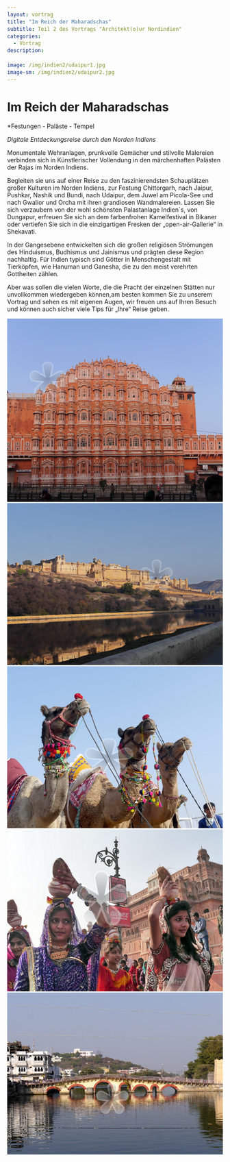```yaml
---
layout: vortrag
title: "Im Reich der Maharadschas"
subtitle: Teil 2 des Vortrags "Architekt(o)ur Nordindien"
categories:
  - Vortrag
description: 

image: /img/indien2/udaipur1.jpg
image-sm: /img/indien2/udaipur2.jpg
---
```


 Im Reich der Maharadschas
===========================================
*Festungen - Paläste - Tempel

*Digitale Entdeckungsreise durch den Norden Indiens*


 Monumentale Wehranlagen, prunkvolle Gemächer und stilvolle Malereien verbinden sich in
Künstlerischer Vollendung in den märchenhaften Palästen der Rajas im Norden Indiens. 

Begleiten sie uns auf einer Reise zu den faszinierendsten Schauplätzen großer Kulturen im Norden Indiens, zur Festung Chittorgarh, nach Jaipur, Pushkar, Nashik und Bundi, nach Udaipur, dem Juwel am Picola-See und nach Gwalior und Orcha mit ihren grandiosen Wandmalereien. Lassen Sie sich verzaubern von der wohl schönsten Palastanlage Indien´s, von Dungapur, erfreuen Sie sich an dem farbenfrohen Kamelfestival in Bikaner oder vertiefen Sie sich in die einzigartigen Fresken der „open-air-Gallerie“ in Shekavati. 

In der Gangesebene entwickelten sich die großen religiösen Strömungen des Hinduismus, Budhismus und Jainismus und prägten diese Region nachhaltig. Für Indien typisch sind Götter in Menschengestalt mit Tierköpfen, wie Hanuman und Ganesha, die zu den meist verehrten Gottheiten zählen.

Aber was sollen die vielen Worte, die die Pracht der einzelnen Stätten nur unvollkommen wiedergeben können,am besten kommen Sie zu unserem Vortrag und sehen es mit eigenen Augen, wir freuen uns auf Ihren Besuch und können auch sicher viele Tips für „Ihre“ Reise geben.   





[wind]: /img/indien2/windpalast1.jpg
[burg]: /img/indien2/amber1.JPG
[frauen]: /img/indien2/bikaner1.jpg
[kamele]: /img/indien2/bikaner2.jpg
[udaipur]: /img/indien2/udaipur1.jpg


![Windpalast][wind]
![Amber][burg]
![Festival][kamele]
![Frauen][frauen]
![Brücke][udaipur]
